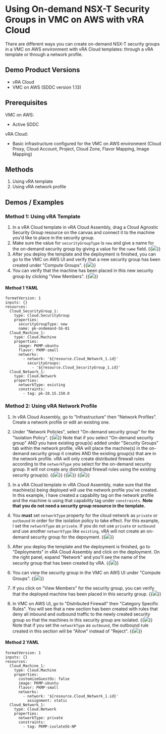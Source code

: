 # Using On-demand NSX-T Security Groups in VMC on AWS with vRA Cloud


There are different ways you can create on-demand NSX-T security groups in a VMC on AWS environment with vRA Cloud templates: through a vRA template or through a network profile. 


## Demo Product Versions  
* vRA Cloud
* VMC on AWS (SDDC version 1.13)


## Prerequisites
VMC on AWS:
* Active SDDC

vRA Cloud:
* Basic infrastructure configured for the VMC on AWS environment (Cloud Proxy, Cloud Account, Project, Cloud Zone, Flavor Mapping, Image Mapping)


## Methods
1. Using vRA template
2. Using vRA network profile

## Demos / Examples

### Method 1: Using vRA Template
1. In a vRA Cloud template in vRA Cloud Assembly, drag a Cloud Agnostic Security Group resource on the canvas and connect it to the machine you'd like to place in the security group.
2. Make sure the value for `securityGroupType` is `new` and give a name for the on-demand security group by giving a value for the `name` field.
{{<image src="method1-step2.png" linked="true">}}
3. After you deploy the template and the deployment is finished, you can go to the VMC on AWS UI and verify that a new security group has been created under "Compute Groups". 
{{<image src="method1-step3.png" linked="true">}}
4. You can verify that the machine has been placed in this new security group by clicking "View Members". 
{{<image src="method1-step4.png" linked="true">}}

#### Method 1 YAML
```
formatVersion: 1
inputs: {}
resources:
  Cloud_SecurityGroup_1:
    type: Cloud.SecurityGroup
    properties:
      securityGroupType: new
      name: pk-ondemand-SG-01
  Cloud_Machine_1:
    type: Cloud.Machine
    properties:
      image: PKMP-ubuntu
      flavor: PKMP-small
      networks:
        - network: '${resource.Cloud_Network_1.id}'
          securityGroups:
            - '${resource.Cloud_SecurityGroup_1.id}'
  Cloud_Network_1:
    type: Cloud.Network
    properties:
      networkType: existing
      constraints:
        - tag: pk-10.15.150.0
```

### Method 2: Using vRA Network Profile
1. In vRA Cloud Assembly, go to "Infrastructure" then "Network Profiles". Create a network profile or edit an existing one.
2. Under "Network Policies", select "On-demand security group" for the "Isolation Policy". 
{{<image src="method2-step2.png" linked="true">}}
Note that if you select "On-demand security group" AND you have existing group(s) added under "Security Groups" tab within the network profile, vRA will place the machine(s) in the on-demand security group it creates AND the existing group(s) that are in the network profile. vRA will only create distributed firewall rules according to the `networkType` you select for the on-demand security group. It will not create any distributed firewall rules using the existing security group(s). 
{{<image src="method2-step2-note-1.png" linked="true">}}
{{<image src="method2-step2-note-2.png" linked="true">}}
{{<image src="method2-step2-note-3.png" linked="true">}}

3. In a vRA Cloud template in vRA Cloud Assembly, make sure that the machine(s) being deployed will use the network profile you've created. In this example, I have created a capability tag on the network profile and the machine is using that capability tag under `constraints`. <b>Note that you do not need a security group resource in the template. </b>
4. You <b>must</b> set `networkType` property for the cloud network as `private` or `outbound` in order for the isolation policy to take effect. For this example, I set the `networkType` as `private`. If you do not use `private` or `outbound` and use another `networkType` like `existing`, vRA will not create an on-demand security group for the depoyment. 
{{<image src="method2-step4.png" linked="true">}}
5. After you deploy the template and the deployment is finished, go to "Deployments" in vRA Cloud Assembly and click on the deployment. On the right panel, expand "Network" and you'll see the name of the security group that has been created by vRA. 
{{<image src="method2-step5.png" linked="true">}}
6. You can view the security group in the VMC on AWS UI under "Compute Groups".
{{<image src="method2-step6.png" linked="true">}}
7. If you click on "View Members" for the security group, you can verify that the deployed machine has been placed in this security group. 
{{<image src="method2-step7.png" linked="true">}}
8. In VMC on AWS UI, go to "Distributed Firewall" then "Category Specific Rules". You will see that a new section has been created with rules that deny all inbound and outbound traffic to the newly created security group so that the machines in this security group are isolated. 
{{<image src="method2-step8-1.png" linked="true">}}
Note that if you set the `networkType` as `outbound`, the outbound rule created in this section will be "Allow" instead of "Reject". 
{{<image src="method2-step8-2.png" linked="true">}}

#### Method 2 YAML 
```
formatVersion: 1
inputs: {}
resources:
  Cloud_Machine_1:
    type: Cloud.Machine
    properties:
      customizeGuestOs: false
      image: PKMP-ubuntu
      flavor: PKMP-small
      networks:
        - network: '${resource.Cloud_Network_1.id}'
          assignment: static
  Cloud_Network_1:
    type: Cloud.Network
    properties:
      networkType: private
      constraints:
        - tag: PKMP-isolateSG-NP
```
